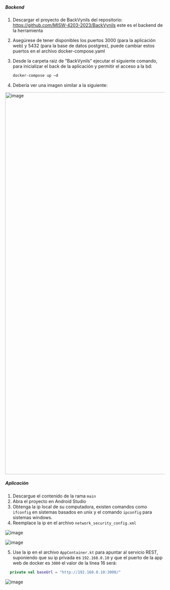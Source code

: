 
##### Backend

1. Descargar el proyecto de BackVynils del repositorio: https://github.com/MISW-4203-2023/BackVynils este es el backend de la herramienta
2. Asegúrese de tener disponibles los puertos 3000 (para la aplicación web) y 5432 (para la base de datos postgres), puede cambiar estos puertos en el archivo docker-compose.yaml
3. Desde la carpeta raiz de “BackVynils” ejecutar el siguiente comando, para inicializar el back de la aplicación y permitir el acceso a la bd:
  
   ```sh
   docker-compose up –d
   ```
   
5. Debería ver una imagen similar a la siguiente:
<img width="1209" alt="image" src="https://github.com/MISW-4203-2023/Vinilos/assets/124005780/36e6740c-b759-4358-a401-b1b0dc3e5988">

##### Aplicación

1. Descargue el contenido de la rama `main`
2. Abra el proyecto en Android Studio
3. Obtenga la ip local de su computadora, existen comandos como `ifconfig` en sistemas basados en unix y el comando `ipconfig` para sistemas windows.
4. Reemplace la ip en el archivo `network_security_config.xml`

![image](https://github.com/MISW-4203-2023/Vinilos/assets/124005780/0258848b-b808-41ef-b8ec-c95901d2144e)

![image](https://github.com/MISW-4203-2023/Vinilos/assets/124005780/e5f73727-4095-46cd-a3fb-b306ceda044a)

5. Use la ip en el archivo `AppContainer.kt` para apuntar al servicio REST, suponiendo que su ip privada es `192.168.0.10` y que el puerto de la app web de docker es `3000` el valor de la línea 16 será:
   
```kt
  private val baseUrl = "http://192.168.0.10:3000/"
```

![image](https://github.com/MISW-4203-2023/Vinilos/assets/124005780/9e0b40d5-c808-47a7-bc5b-7723e1213bcd)


